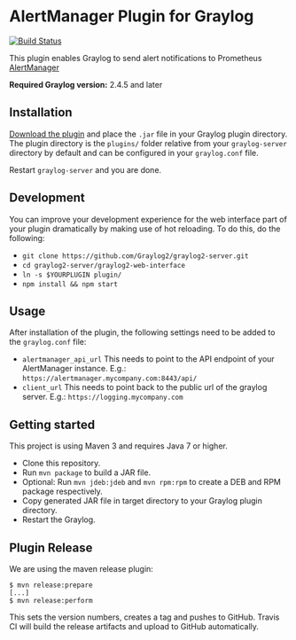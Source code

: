 # AlertManager Plugin for Graylog

[![Build Status](https://travis-ci.org/Siteminds/graylog-plugin-alertmanager.svg?branch=master)](https://travis-ci.org/Siteminds/graylog-plugin-alertmanager)

This plugin enables Graylog to send alert notifications to 
Prometheus [AlertManager](https://prometheus.io/docs/alerting/alertmanager/)

**Required Graylog version:** 2.4.5 and later

Installation
------------

[Download the plugin](https://github.com/https://github.com/Siteminds/graylog-plugin-alertmanager/releases)
and place the `.jar` file in your Graylog plugin directory. The plugin directory
is the `plugins/` folder relative from your `graylog-server` directory by default
and can be configured in your `graylog.conf` file.

Restart `graylog-server` and you are done.

Development
-----------

You can improve your development experience for the web interface part of your plugin
dramatically by making use of hot reloading. To do this, do the following:

* `git clone https://github.com/Graylog2/graylog2-server.git`
* `cd graylog2-server/graylog2-web-interface`
* `ln -s $YOURPLUGIN plugin/`
* `npm install && npm start`

Usage
-----

After installation of the plugin, the following settings need to be added
to the `graylog.conf` file:
* `alertmanager_api_url`
  This needs to point to the API endpoint of your AlertManager instance. 
  E.g.: `https://alertmanager.mycompany.com:8443/api/`
* `client_url`
  This needs to point back to the public url of the graylog server.
  E.g.: `https://logging.mycompany.com`


Getting started
---------------

This project is using Maven 3 and requires Java 7 or higher.

* Clone this repository.
* Run `mvn package` to build a JAR file.
* Optional: Run `mvn jdeb:jdeb` and `mvn rpm:rpm` to create a DEB and RPM package respectively.
* Copy generated JAR file in target directory to your Graylog plugin directory.
* Restart the Graylog.

Plugin Release
--------------

We are using the maven release plugin:

```
$ mvn release:prepare
[...]
$ mvn release:perform
```

This sets the version numbers, creates a tag and pushes to GitHub. Travis CI will build the release artifacts and upload to GitHub automatically.
